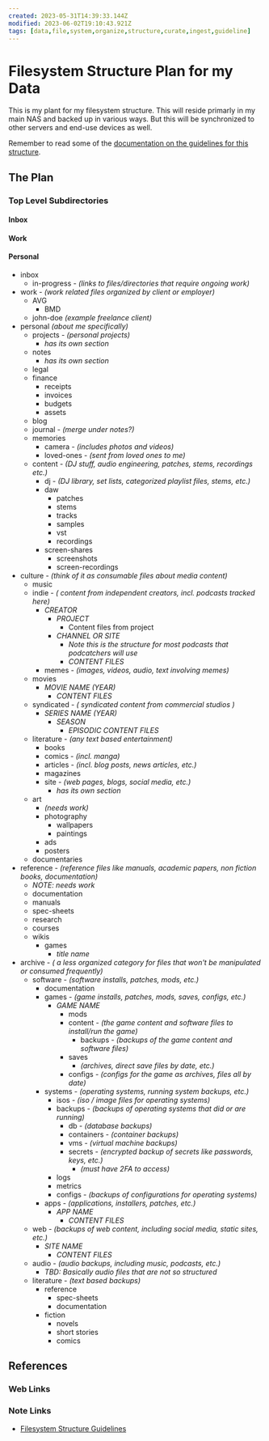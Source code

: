 ```yaml
---
created: 2023-05-31T14:39:33.144Z
modified: 2023-06-02T19:10:43.921Z
tags: [data,file,system,organize,structure,curate,ingest,guideline]
---
```

# Filesystem Structure Plan for my Data

This is my plant for my filesystem structure.
This will reside primarly in my main NAS and backed up in various ways.
But this will be synchronized to other servers and end-use devices as well.

Remember to read some of
the [documentation on the guidelines for this structure][-fs-struct].

## The Plan

### Top Level Subdirectories

#### Inbox

#### Work

#### Personal

* inbox
  * in-progress - *(links to files/directories that require ongoing work)*
* work - *(work related files organized by client or employer)*
  * AVG
    * BMD
  * john-doe *(example freelance client)*
* personal *(about me specifically)*
  * projects - *(personal projects)*
    * *has its own section*
  * notes
    * *has its own section*
  * legal
  * finance
    * receipts
    * invoices
    * budgets
    * assets
  * blog
  * journal - *(merge under notes?)*
  * memories
    * camera - *(includes photos and videos)*
    * loved-ones - *(sent from loved ones to me)*
  * content - *(DJ stuff, audio engineering, patches, stems, recordings etc.)*
    * dj - *(DJ library, set lists, categorized playlist files, stems, etc.)*
    * daw
      * patches
      * stems
      * tracks
      * samples
      * vst
      * recordings
    * screen-shares
      * screenshots
      * screen-recordings
* culture - *(think of it as consumable files about media content)*
  * music
  * indie - *( content from independent creators, incl. podcasts tracked here)*
    * *CREATOR*
      * *PROJECT*
        * Content files from project
      * *CHANNEL OR SITE*
        * *Note this is the structure for most podcasts that podcatchers will use*
        * *CONTENT FILES*
    * memes - *(images, videos, audio, text involving memes)*
  * movies
    * *MOVIE NAME (YEAR)*
      * *CONTENT FILES*
  * syndicated - *( syndicated content from commercial studios )*
    * *SERIES NAME (YEAR)*
      * *SEASON*
        * *EPISODIC CONTENT FILES*
  * literature - *(any text based entertainment)*
    * books
    * comics - *(incl. manga)*
    * articles - *(incl. blog posts, news articles, etc.)*
    * magazines
    * site - *(web pages, blogs, social media, etc.)*
      * *has its own section*
  * art
    * *(needs work)*
    * photography
      * wallpapers
      * paintings
    * ads
    * posters
  * documentaries
* reference - *(reference files like manuals, academic papers, non fiction books, documentation)*
  * *NOTE: needs work*
  * documentation
  * manuals
  * spec-sheets
  * research
  * courses
  * wikis
    * games
      * *title name*
* archive - *( a less organized category for files that won't be manipulated or consumed frequently)*
  * software - *(software installs, patches, mods, etc.)*
    * documentation
    * games - *(game installs, patches, mods, saves, configs, etc.)*
      * *GAME NAME*
        * mods
        * content - *(the game content and software files to install/run the game)*
          * backups - *(backups of the game content and software files)*
        * saves
          * *(archives, direct save files by date, etc.)*
        * configs - *(configs for the game as archives, files all by date)*
    * systems - *(operating systems, running system backups, etc.)*
      * isos - *(iso / image files for operating systems)*
      * backups - *(backups of operating systems that did or are running)*
        * db - *(database backups)*
        * containers - *(container backups)*
        * vms - *(virtual machine backups)*
        * secrets - *(encrypted backup of secrets like passwords, keys, etc.)*
          * *(must have 2FA to access)*
      * logs
      * metrics
      * configs - *(backups of configurations for operating systems)*
    * apps - *(applications, installers, patches, etc.)*
      * *APP NAME*
        * *CONTENT FILES*
  * web - *(backups of web content, including social media, static sites, etc.)*
    * *SITE NAME*
      * *CONTENT FILES*
  * audio - *(audio backups, including music, podcasts, etc.)*
    * *TBD: Basically audio files that are not so structured*
  * literature - *(text based backups)*
    * reference
      * spec-sheets
      * documentation
    * fiction
      * novels
      * short stories
      * comics

## References

### Web Links

<!-- Hidden References -->

### Note Links

* [Filesystem Structure Guidelines][-fs-struct]

<!-- Hidden References -->
[-fs-struct]: filesystem-structure-guidelines.md "Filesystem Structure Guidelines"
